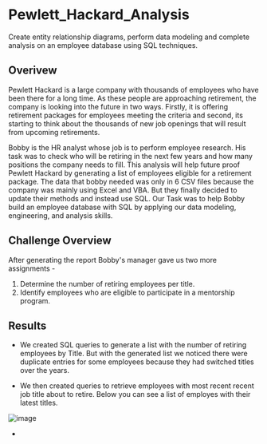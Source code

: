# Pewlett_Hackard_Analysis
Create entity relationship diagrams, perform data modeling and complete analysis on an employee database using SQL techniques.

## Overivew
Pewlett Hackard is a large company with thousands of employees who have been there for a long time. As these people are approaching retirement, the company is looking into the future in two ways. Firstly, it is offering retirement packages for employees meeting the criteria and second, its starting to think about the thousands of new job openings that will result from upcoming retirements.

Bobby is the HR analyst whose job is to perform employee research. His task was to check who will be retiring in the next few years and how many positions the company needs to fill. This analysis will help future proof Pewlett Hackard by generating a list of employees eligible for a retirement package.
The data that bobby needed was only in 6 CSV files because the company was mainly using Excel and VBA. But they finally decided to update their methods and instead use SQL.
Our Task was to help Bobby build an employee database with SQL by applying our data modeling, engineering, and analysis skills.

## Challenge Overview
After generating the report Bobby's manager gave us two more assignments -
1. Determine the number of retiring employees per title.
2. Identify employees who are eligible to participate in a mentorship program.

## Results 
- We created SQL queries to generate a list with the number of retiring employees by Title. But with the generated list we noticed there were duplicate entries for some employees because they had switched titles over the years.

- We then created queries to retrieve employees with most recent recent job title about to retire. Below you can see a list of employes with their latest titles.

![image](https://user-images.githubusercontent.com/78935551/115163393-e7c58a00-a076-11eb-8398-eaeb5883cd47.png)

- 





